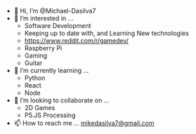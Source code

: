 - 👋 Hi, I’m @Michael-Dasilva7
- 👀 I’m interested in ...
  - Software Development
  - Keeping up to date with, and Learning New technologies
  - https://www.reddit.com/r/gamedev/
  - Raspberry Pi
  - Gaming
  - Guitar
- 🌱 I’m currently learning ...
  - Python
  - React
  - Node
- 💞️ I’m looking to collaborate on ...
  - 2D Games
  - P5.JS Processing
- 📫 How to reach me ...
  mikedasilva7@gmail.com

<!---
Michael-Dasilva7/Michael-Dasilva7 is a ✨ special ✨ repository because its `README.md` (this file) appears on your GitHub profile.
You can click the Preview link to take a look at your changes.
--->
